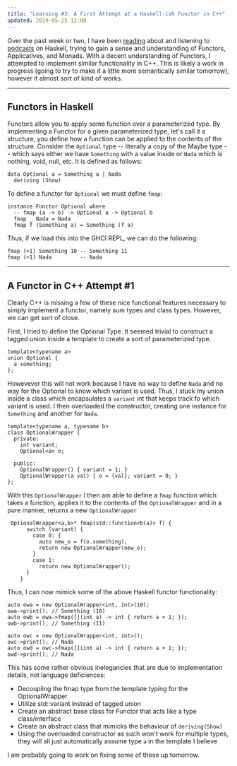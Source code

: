 ```yaml
---
title: "Learning #3: A First Attempt at a Haskell-ish Functor in C++"
updated: 2019-05-25 12:00
---
```


Over the past week or two, I have been [reading](http://www.cs.nott.ac.uk/~pszgmh/pih.html) about and listening to [podcasts](https://soundcloud.com/lambda-cast) on Haskell, trying to gain a sense and understanding of Functors, Applicatives, and Monads. With a decent understanding of Functors, I attempted to implement similar functionality in C++. This is likely a work in progress (going to try to make it a little more semantically similar tomorrow), however it almost sort of kind of works.

***

## Functors in Haskell

Functors allow you to apply some function over a parameterized type. By implementing a Functor for a given parameterized type, let's call it a structure, you define how a function can be applied to the contents of the structure. Consider the `Optional` type -- literally a copy of the Maybe type -- which says either we have `Something` with a value inside or `Nada` which is nothing, void, null, etc. It is defined as follows:

```
data Optional a = Something a | Nada
  deriving (Show)
```

To define a functor for `Optional` we must define `fmap`:

```
instance Functor Optional where
  -- fmap (a -> b) -> Optional a -> Optional b
  fmap _ Nada = Nada
  fmap f (Something a) = Something (f a)
```

Thus, if we load this into the GHCI REPL, we can do the following:

```
fmap (+1) Something 10 -- Something 11
fmap (+1) Nada         -- Nada
```

***

## A Functor in C++ Attempt #1

Clearly C++ is missing a few of these nice functional features necessary to simply implement a functor, namely sum types and class types. However, we can get sort of close. 

First, I tried to define the Optional Type. It seemed trivial to construct a tagged union inside a template to create a sort of parameterized type.

```
template<typename a>
union Optional {
  a something;
};
```

Howevever this will not work because I have no way to define `Nada` and no way for the Optional to know which variant is used. Thus, I stuck my union inside a class which encapsulates a `variant` int that keeps track fo which variant is used. I then overloaded the constructor, creating one instance for `Something` and another for `Nada`.

```
template<typename a, typename b>
class OptionalWrapper {
  private:
    int variant;
    Optional<a> o;

  public:
    OptionalWrapper() { variant = 1; }
    OptionalWrapper(a val) { o = {val}; variant = 0; }
};
```

With this `OptionalWrapper` I then am able to define a `fmap` function which takes a function, applies it to the contents of the `OptionalWrapper` and in a pure manner, returns a new `OptionalWrapper`

```
 OptionalWrapper<a,b>* fmap(std::function<b(a)> f) { 
      switch (variant) {
        case 0: {
          auto new_o = f(o.something); 
          return new OptionalWrapper(new_o);
        }
        case 1:
          return new OptionalWrapper();
      }
    }
```

Thus, I can now mimick some of the above Haskell functor functionality:

```
auto owa = new OptionalWrapper<int, int>(10);
owa->print(); // Something (10)
auto owb = owa->fmap([](int a) -> int { return a + 1; });
owb->print(); // Something (11)

auto owc = new OptionalWrapper<int, int>();
owc->print(); // Nada
auto owd = owc->fmap([](int a) -> int { return a + 1; });
owd->print(); // Nada
```

This has some rather obvious inelegancies that are due to implementation details, not language deficiences:
* Decoupling the fmap type from the template typing for the OptionalWrapper
* Utilize std::variant instead of tagged union
* Create an abstract base class for Functor that acts like a type class/interface
* Create an abstract class that mimicks the behaviour of `deriving(Show)`
* Using the overloaded constructor as such won't work for multiple types, they will all just automatically assume type `a` in the template I believe

I am probably going to work on fixing some of these up tomorrow.